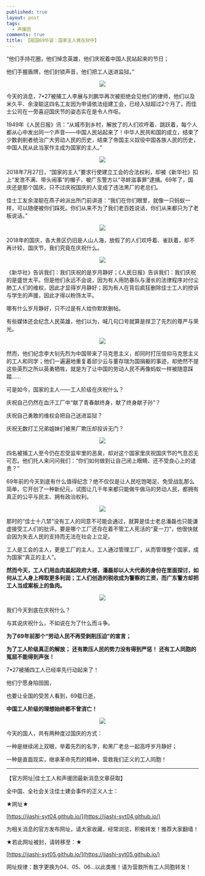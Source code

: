 ```yaml
---
published: true
layout: post
tags:
  - 声援团
comments: true
title: 【祖国69华诞：国家主人竟在狱中】
---
```



“他们手持花圈，他们悼念英雄，他们庆祝着中国人民站起来的节日；

他们手握盾牌，他们封锁声音，他们把工人送进监狱。”

<p align="center"> <img src="http://api.superbed.cn/pic/5bb1ea069dc6d61f41e595b3"> </p>

今天的消息，7•27被捕工人李展与刘鹏华再次被拒绝会见他们的律师，他们以及米久平、余浚聪这四名工友因为申请依法组建工会，已经入狱超过2个月了，而佳士公司在一旁喜迎国庆节的姿态实在是令人作呕。

1949年《人民日报》讯：“从城市到乡村，解放了的人们欢呼着、跳跃着，每个人都从心中发出同一个声音——中国人民站起来了！中华人民共和国的成立，结束了少数剥削者统治广大劳动人民的历史，结束了帝国主义奴役中国各族人民的历史，中国人民从此当家作主成为国家的主人。”

<p align="center"> <img src="http://api.superbed.cn/pic/5bb1eb429dc6d61f41e595b4"> </p>


2018年7月27日，“国家的主人”要求行使建立工会的合法权利，却被《新华社》扣上“发泄不满、带头闹事”的帽子，被广东警方以“寻衅滋事罪”逮捕。69年了，国庆还是那个国庆，只不过庆祝国庆的人变成了违法黑厂的老总们。

佳士工友余浚聪在燕子岭派出所门前讲道：“我们在你们眼里，就像一只蚂蚁一样，可以随便被你们踩死。你们从来不为了我们老百姓说话，你们从来都只为了老板说话。”

<p align="center"> <img src="http://api.superbed.cn/pic/5bb1ebe69dc6d61f41e595b6"> </p>

 
2018年的国庆，各大景区仍旧是人山人海，放假了的人们欢呼着、雀跃着，却不再计较，国庆节，我们究竟在庆祝什么。

<p align="center"> <img src="http://api.superbed.cn/pic/5bb1ec049dc6d61f41e595b7"> </p>

《新华社》告诉我们：我们庆祝的是岁月静好；《人民日报》告诉我们：我们庆祝的是盛世太平。但是他们永远不会说，因为有人用防暴队与漫长的法律程序对付尘肺工人们的维权，因此才显得岁月静好；因为有人在背后疯狂删除佳士工人的控诉与学生的声援，因此才得以粉饰太平。

哪有什么岁月静好，只不过是有人给你默默删帖。

有些媒体还会纪念人民英雄，他们以为，喊几句口号就算是捍卫了先烈的尊严与荣光。

<p align="center"> <img src="http://api.superbed.cn/pic/5bb1edf69dc6d61f41e595bb"> </p>

然而，他们纪念李大钊先烈为中国带来了马克思主义，却同时打压信仰马克思主义的工人和同学；他们一遍遍地重复着邱少云与董存瑞为国捐躯的事迹，却绝然不提这些英烈之所以英勇牺牲，就是为了让中国的劳动人民不再像蚂蚁一样被随意踩踏……


可是如今，国家的主人——工人阶级在庆祝什么？

庆祝自己仍然在血汗工厂中“献了青春献终身，献了终身献子孙”？

庆祝自己勇敢的维权会把自己送进监狱？

庆祝无数打工兄弟姐妹们被黑厂欺压却投诉无门？

<p align="center"> <img src="http://api.superbed.cn/pic/5bb1eeea9dc6d61f41e595bc"> </p>


四名被捕工人至今仍在忍受监牢里的恶臭，却对这个国家里庆祝国庆节的气息忍无可忍。他们托人来问问我们：“你们如何做到让自己闭上眼睛、还不受良心上的谴责？”

69年前的今天到底有什么值得纪念？绝不仅仅是让人民吃饱喝足、免受战乱那么简单，它开创了一种新纪元，试图让几千年来都只能做牛做马的劳动人民，都拥有真正的公平与民主、拥有政治权利。
 
<p align="center"> <img src="http://api.superbed.cn/pic/5bb1ef129dc6d61f41e595bd"> </p>
 
那时的“佳士十八禁”没有工人的同意不可能会通过，就算是佳士老总潘磊也只能谦虚接受工人们的批评。要是哪个工厂还存在着不管工人死活的“夏一刀”，他很快就会因为失去人民的支持而无法在社会上立足。

工人是工会的主人，更是工厂的主人，工人通过管理工厂，从而管理整个国家，成为国家“真正的主人”。

**然而今天，工人们用血肉盖起政府大楼，潘磊却以人大代表的身份在里面探讨，如何从工人身上榨取更多利润；工人们创造的税收成为警察的工资，而广东警方却把工人当成案板上的鱼肉。**

<p align="center"> <img src="http://api.superbed.cn/pic/5bb1efe19dc6d61f41e595be"> </p>

 
我们今天到底在庆祝什么？

与其说庆祝什么，不如说在为了什么而斗争。

**为了69年前那个“劳动人民不再受剥削压迫”的宣言；**

**为了工人阶级真正的解放；**
**还有欺压人民的势力没有得到严惩！**
**还有工人同胞的冤屈不能得到声张！**

7•27被捕四工人已经率先行动起来了！

他们宁愿身陷囹圄，

也要让全国的受苦人看到，69载已逝，

**中国工人阶级的理想始终都不曾消亡！**

<p align="center"> <img src="http://api.superbed.cn/pic/5bb1f0129dc6d61f41e595bf"> </p>
 
今天的国人，共有两种度过国庆的方式：

一种是继续闭上双眼，举着先烈的名字，和黑厂老总一起高呼岁月静好；

一种是直面现实，继承革命先烈的精神，营救我们正义的工人同胞！


---
【官方网址|佳士工人和声援团最新消息文章获取】

全中国、全社会关注佳士建会事件的正义人士：

★网址★

[https://jiashi-syt04.github.io/](https://jiashi-syt04.github.io/)

为相关消息的官方发布网址，请大家收藏，经常浏览，积极转发！推荐大家翻墙！

★若此网址被封，请转移至：★

[https://jiashi-syt05.github.io/](https://jiashi-syt05.github.io/)

网址规律：数字更换为04、05、06…以此类推！请为营救所有工人同胞转发！





